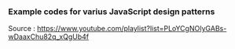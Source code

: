 ### Example codes for varius JavaScript design patterns

Source : https://www.youtube.com/playlist?list=PLoYCgNOIyGABs-wDaaxChu82q_xQgUb4f